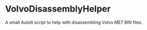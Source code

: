 VolvoDisassemblyHelper
======================

A small AutoIt script to help with disassembling Volvo ME7 BIN files.
